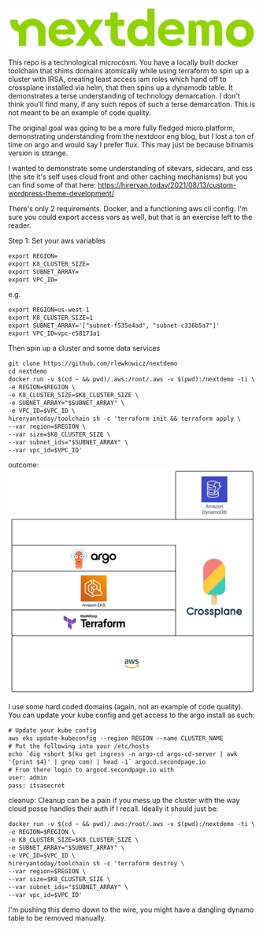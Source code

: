 ![logo](images/NextdoorLogo_Lime-demo.png) 

This repo is a technological microcosm. You have a locally built docker toolchain that shims domains atomically while using terraform to spin up a cluster with IRSA, creating least access iam roles which hand off to crossplane installed via helm, that then spins up a dynamodb table. It demonstrates a terse understanding of technology demarcation. I don't think you'll find many, if any such repos of such a terse demarcation. This is not meant to be an example of code quality.

The original goal was going to be a more fully fledged micro platform, demonstrating understanding from the nextdoor eng blog, but I lost a ton of time on argo and would say I prefer flux. This may just be because bitnamis version is strange. 

I wanted to demonstrate some understanding of sitevars, sidecars, and css (the site it's self uses cloud front and other caching mechanisms) but you can find some of that here:
https://hireryan.today/2021/08/13/custom-wordpress-theme-development/

There's only 2 requirements. Docker, and a functioning aws cli config. I'm sure you could export access vars as well, but that is an exercise left to the reader.

Step 1: Set your aws variables 
```
export REGION=
export K8_CLUSTER_SIZE=
export SUBNET_ARRAY=
export VPC_ID=
```
e.g.
```
export REGION=us-west-1
export K8_CLUSTER_SIZE=1
export SUBNET_ARRAY='["subnet-f535e4ad", "subnet-c336b5a7"]'
export VPC_ID=vpc-c58173a1
```

Then spin up a cluster and some data services
```
git clone https://github.com/rlewkowicz/nextdemo
cd nextdemo
docker run -v $(cd ~ && pwd)/.aws:/root/.aws -v $(pwd):/nextdemo -ti \
-e REGION=$REGION \
-e K8_CLUSTER_SIZE=$K8_CLUSTER_SIZE \
-e SUBNET_ARRAY="$SUBNET_ARRAY" \
-e VPC_ID=$VPC_ID \
hireryantoday/toolchain sh -c 'terraform init && terraform apply \
--var region=$REGION \
--var size=$K8_CLUSTER_SIZE \
--var subnet_ids="$SUBNET_ARRAY" \
--var vpc_id=$VPC_ID'
```
outcome: 
![arch](images/arch.jpeg) 

I use some hard coded domains (again, not an example of code quality). You can update your kube config and get access to the argo install as such:
```
# Update your kube config
aws eks update-kubeconfig --region REGION --name CLUSTER_NAME
# Put the following into your /etc/hosts
echo `dig +short $(ku get ingress -n argo-cd argo-cd-server | awk '{print $4}' | grep com) | head -1` argocd.secondpage.io
# From there login to argocd.secondpage.io with
user: admin
pass: itsasecret
```

cleanup: 
Cleanup can be a pain if you mess up the cluster with the way cloud posse handles their auth if I recall. Ideally it should just be:
```
docker run -v $(cd ~ && pwd)/.aws:/root/.aws -v $(pwd):/nextdemo -ti \
-e REGION=$REGION \
-e K8_CLUSTER_SIZE=$K8_CLUSTER_SIZE \
-e SUBNET_ARRAY="$SUBNET_ARRAY" \
-e VPC_ID=$VPC_ID \
hireryantoday/toolchain sh -c 'terraform destroy \
--var region=$REGION \
--var size=$K8_CLUSTER_SIZE \
--var subnet_ids="$SUBNET_ARRAY" \
--var vpc_id=$VPC_ID'
```
I'm pushing this demo down to the wire, you might have a dangling dynamo table to be removed manually. 